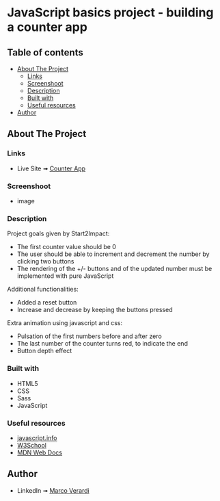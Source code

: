
# JavaScript basics project - building a counter app

## Table of contents

- [About The Project](#about-the-project)
  - [Links](#links)
  - [Screenshoot](#screenshoot)
  - [Description](#description)
  - [Built with](#built-with)
  - [Useful resources](#useful-resources)
- [Author](#author)

## About The Project

### Links

- Live Site ➟ [Counter App](https://incrementing-decrementing.netlify.app/)

### Screenshoot

- image

### Description

Project goals given by Start2Impact:

- The first counter value should be 0
- The user should be able to increment and decrement the number by clicking two buttons
- The rendering of the +/- buttons and of the updated number must be implemented with pure JavaScript

Additional functionalities:
- Added a reset button
- Increase and decrease by keeping the buttons pressed

Extra animation using javascript and css:
- Pulsation of the first numbers before and after zero
- The last number of the counter turns red, to indicate the end
- Button depth effect

### Built with

- HTML5 
- CSS
- Sass
- JavaScript

### Useful resources

- [javascript.info](https://javascript.info/)
- [W3School](https://www.w3schools.com/)
- [MDN Web Docs](https://developer.mozilla.org/en-US/)

## Author
- LinkedIn ➟ [Marco Verardi](https://www.linkedin.com/in/marco-verardi-664555150/)
